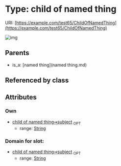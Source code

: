 
# Type: child of named thing




URI: [https://example.com/test65/ChildOfNamedThing](https://example.com/test65/ChildOfNamedThing)


![img](http://yuml.me/diagram/nofunky;dir:TB/class/\[NamedThing]^-\[ChildOfNamedThing&#124;subject:string%20%3F])

## Parents

 *  is_a: [named thing](named thing.md)

## Referenced by class


## Attributes


### Own

 * [child of named thing➞subject](child_of_named_thing_subject.md)  <sub>OPT</sub>
    * range: [String](type/String.md)

### Domain for slot:

 * [child of named thing➞subject](child_of_named_thing_subject.md)  <sub>OPT</sub>
    * range: [String](type/String.md)
